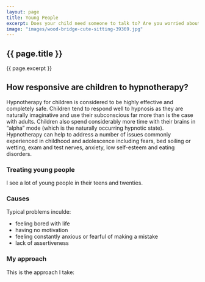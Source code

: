 ```yaml
---
layout: page
title: Young People
excerpt: Does your child need someone to talk to? Are you worried about their behaviour, sleep, habits? Hynotherapy is a quick and drug-free way to resolve issues like hair pulling, enuresis, bed wetting, anxiety etc.
image: "images/wood-bridge-cute-sitting-39369.jpg"
---
```

## {{ page.title }}

{{ page.excerpt }}

## How responsive are children to hypnotherapy?

Hypnotherapy for children is considered to be highly effective and completely safe. Children tend to respond well to hypnosis as they are naturally imaginative and use their subconscious far more than is the case with adults. Children also spend considerably more time with their brains in “alpha” mode (which is the naturally occurring hypnotic state). Hypnotherapy can help to address a number of issues commonly experienced in childhood and adolescence including fears, bed soiling or wetting, exam and test nerves, anxiety, low self-esteem and eating disorders.

### Treating young people

I see a lot of young people in their teens and twenties. 

### Causes

Typical problems inculde: 

- feeling bored with life
- having no motivation
- feeling constantly anxious or fearful of making a mistake
- lack of assertiveness

### My approach

This is the approach I take: